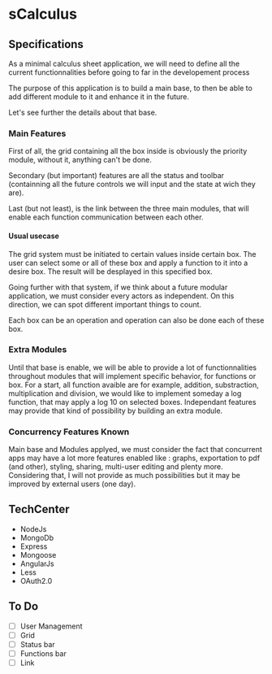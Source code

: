 # sCalculus

## Specifications

As a minimal calculus sheet application, we will need to define all the current functionnalities before going to far in the developement process

The purpose of this application is to build a main base, to then be able to add different module to it and enhance it in the future.

Let's see further the details about that base.

### Main Features

First of all, the grid containing all the box inside is obviously the priority module, without it, anything can't be done.

Secondary (but important) features are all the status and toolbar (containning all the future controls we will input and the state at wich they are).

Last (but not least), is the link between the three main modules, that will enable each function communication between each other.

#### Usual usecase

The grid system must be initiated to certain values inside certain box. The user can select some or all of these box and apply a function to it into a desire box. The result will be desplayed in this specified box.

Going further with that system, if we think about a future modular application, we must consider every actors as independent. On this direction, we can spot different important things to count.

Each box can be an operation and operation can also be done each of these box.

### Extra Modules 

Until that base is enable, we will be able to provide a lot of functionnalities throughout modules that will implement specific behavior, for functions or box.
For a start, all function avaible are for example, addition, substraction, multiplication and division, we would like to implement someday a log function, that may apply a log 10 on selected boxes. Independant features may provide that kind of possibility by building an extra module.

### Concurrency Features Known

Main base and Modules applyed, we must consider the fact that concurrent apps may have a lot more features enabled like : graphs, exportation to pdf (and other), styling, sharing, multi-user editing and plenty more.
Considering that, I will not provide as much possibilities but it may be improved by external users (one day).

## TechCenter

- NodeJs
- MongoDb
- Express
- Mongoose
- AngularJs
- Less
- OAuth2.0

## To Do 
 - [ ] User Management
 - [ ] Grid
 - [ ] Status bar
 - [ ] Functions bar
 - [ ] Link
